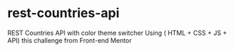 # rest-countries-api
REST Countries API with color theme switcher Using ( HTML + CSS + JS + API) 
this challenge from Front-end Mentor

